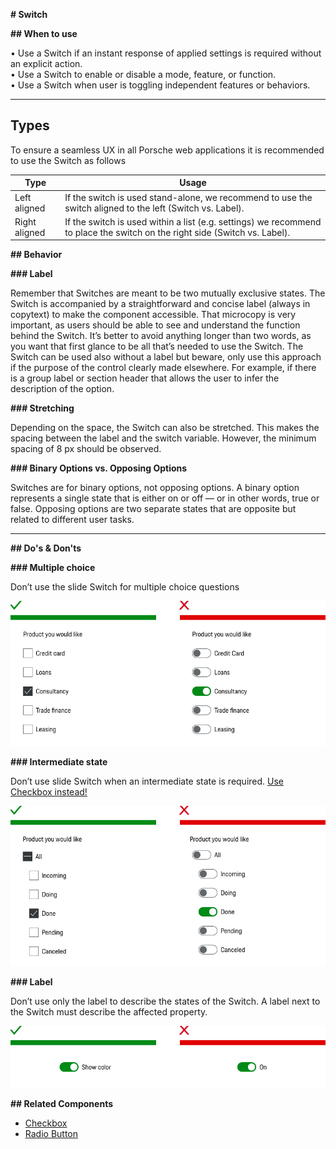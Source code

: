 **# Switch**

**## When to use**

• Use a Switch if an instant response of applied settings is required without an explicit action.  
• Use a Switch to enable or disable a mode, feature, or function.  
• Use a Switch when user is toggling independent features or behaviors.

---

## Types

To ensure a seamless UX in all Porsche web applications it is recommended to use the Switch as follows

| Type | Usage |
|----|----|
| Left aligned | If the switch is used stand-alone, we recommend to use the switch aligned to the left (Switch vs. Label). |
| Right aligned | If the switch is used within a list (e.g. settings) we recommend to place the switch on the right side (Switch vs. Label). |


**## Behavior**

**### Label**

Remember that Switches are meant to be two mutually exclusive states. The Switch is accompanied by a straightforward and concise label (always in copytext) to make the component accessible. That microcopy is very important, as users should be able to see and understand the function behind the Switch. It’s better to avoid anything longer than two words, as you want that first glance to be all that’s needed to use the Switch. The Switch can be used also without a label but beware, only use this approach if the purpose of the control clearly made elsewhere. For example, if there is a group label or section header that allows the user to infer the description of the option.

**### Stretching**

Depending on the space, the Switch can also be stretched. This makes the spacing between the label and the switch variable. However, the minimum spacing of 8 px should be observed.

**### Binary Options vs. Opposing Options**

Switches are for binary options, not opposing options. A binary option represents a single state that is either on or off — or in other words, true or false. Opposing options are two separate states that are opposite but related to different user tasks.

---

**## Do's & Don'ts**

**### Multiple choice**

Don’t use the slide Switch for multiple choice questions

![Multiple choice questions](./assets/switch-multiple_choice.png)

**### Intermediate state**

Don’t use slide Switch when an intermediate state is required. [Use Checkbox instead!](#/components/checkbox-wrapper)

![Intermediate state](./assets/switch-intermediate-state.png)

**### Label**

Don’t use only the label to describe the states of the Switch. A label next to the Switch must describe the affected property.

![Switch Label](./assets/switch-label.png)


**## Related Components**

- [Checkbox](#/components/checkbox)
- [Radio Button](#/components/radiobutton)